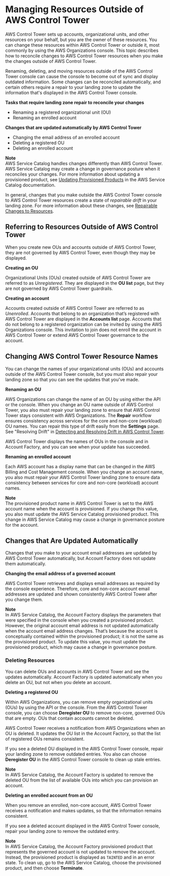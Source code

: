 # Managing Resources Outside of AWS Control Tower<a name="external-resources"></a>

AWS Control Tower sets up accounts, organizational units, and other resources on your behalf, but you are the owner of these resources\. You can change these resources within AWS Control Tower or outside it, most commonly by using the AWS Organizations console\. This topic describes how to reconcile changes to AWS Control Tower resources when you make the changes outside of AWS Control Tower\.

Renaming, deleting, and moving resources outside of the AWS Control Tower console can cause the console to become out of sync and display outdated information\. Some changes can be reconciled automatically, and certain others require a repair to your landing zone to update the information that's displayed in the AWS Control Tower console\.

****Tasks that require landing zone repair to reconcile your changes****
+ Renaming a registered organizational unit \(OU\)
+ Renaming an enrolled account

****Changes that are updated automatically by AWS Control Tower****
+ Changing the email address of an enrolled account
+ Deleting a registered OU
+ Deleting an enrolled account

**Note**  
AWS Service Catalog handles changes differently than AWS Control Tower\. AWS Service Catalog may create a change in governance posture when it reconciles your changes\. For more information about updating a provisioned product, see [Updating Provisioned Products](https://docs.aws.amazon.com/servicecatalog/latest/userguide/enduser-update.html) in the AWS Service Catalog documentation\.

In general, changes that you make outside the AWS Control Tower console to AWS Control Tower resources create a state of *repairable drift* in your landing zone\. For more information about these changes, see [Repairable Changes to Resources](drift.md#repairable-changes-to-resources)\.

## Referring to Resources Outside of AWS Control Tower<a name="ungoverned-resources"></a>

When you create new OUs and accounts outside of AWS Control Tower, they are not governed by AWS Control Tower, even though they may be displayed\.

**Creating an OU**

Organizational Units \(OUs\) created outside of AWS Control Tower are referred to as *Unregistered*\. They are displayed in the **OU list** page, but they are not governed by AWS Control Tower guardrails\.

**Creating an account**

Accounts created outside of AWS Control Tower are referred to as *Unenrolled*\. Accounts that belong to an organization that’s registered with AWS Control Tower are displayed in the **Accounts list** page\. Accounts that do not belong to a registered organization can be invited by using the AWS Organizations console\. This invitation to join does not enroll the account in AWS Control Tower or extend AWS Control Tower governance to the account\. 

## Changing AWS Control Tower Resource Names<a name="changing-names"></a>

You can change the names of your organizational units \(OUs\) and accounts outside of the AWS Control Tower console, but you must also repair your landing zone so that you can see the updates that you've made\.

**Renaming an OU**

AWS Organizations can change the name of an OU by using either the API or the console\. When you change an OU name outside of AWS Control Tower, you also must repair your landing zone to ensure that AWS Control Tower stays consistent with AWS Organizations\. The **Repair** workflow ensures consistency across services for the core and non\-core \(workload\) OU names\. You can repair this type of drift easily from the **Settings** page\. See "Resolving Drift" in [Detecting and Resolving Drift in AWS Control Tower](drift.md)\.

AWS Control Tower displays the names of OUs in the console and in Account Factory, and you can see when your update has succeeded\.

**Renaming an enrolled account**

Each AWS account has a display name that can be changed in the AWS Billing and Cost Management console\. When you change an account name, you also must repair your AWS Control Tower landing zone to ensure data consistency between services for core and non\-core \(workload\) account names\.

**Note**  
The provisioned product name in AWS Control Tower is set to the AWS account name when the account is provisioned\. If you change this value, you also must update the AWS Service Catalog provisioned product\. This change in AWS Service Catalog may cause a change in governance posture for the account\. 

## Changes that Are Updated Automatically<a name="updated-automatically"></a>

Changes that you make to your account email addresses are updated by AWS Control Tower automatically, but Account Factory does not update them automatically\.

**Changing the email address of a governed account**

AWS Control Tower retrieves and displays email addresses as required by the console experience\. Therefore, core and non\-core account email addresses are updated and shown consistently AWS Control Tower after you change them\.

**Note**  
In AWS Service Catalog, the Account Factory displays the parameters that were specified in the console when you created a provisioned product\. However, the original account email address is not updated automatically when the account email address changes\. That’s because the account is conceptually contained within the provisioned product; it is not the same as the provisioned product\. To update this value, you must update the provisioned product, which may cause a change in governance posture\.

### Deleting Resources<a name="deleting-resources"></a>

You can delete OUs and accounts in AWS Control Tower and see the updates automatically\. Account Factory is updated automatically when you delete an OU, but not when you delete an account\.

**Deleting a registered OU**

Within AWS Organizations, you can remove empty organizational units \(OUs\) by using the API or the console\. From the AWS Control Tower console, you can choose **Deregister OU** to remove non\-core, governed OUs that are empty\. OUs that contain accounts cannot be deleted\.

AWS Control Tower receives a notification from AWS Organizations when an OU is deleted\. It updates the OU list in the Account Factory, so that the list of registered OUs remains consistent\.

If you see a deleted OU displayed in the AWS Control Tower console, repair your landing zone to remove outdated entries\. You also can choose **Deregister OU** in the AWS Control Tower console to clean up stale entries\.

**Note**  
In AWS Service Catalog, the Account Factory is updated to remove the deleted OU from the list of available OUs into which you can provision an account\.

**Deleting an enrolled account from an OU**

When you remove an enrolled, non\-core account, AWS Control Tower receives a notification and makes updates, so that the information remains consistent\.

If you see a deleted account displayed in the AWS Control Tower console, repair your landing zone to remove the outdated entry\.

**Note**  
In AWS Service Catalog, the Account Factory provisioned product that represents the governed account is not updated to remove the account\. Instead, the provisioned product is displayed as `TAINTED` and in an error state\. To clean up, go to the AWS Service Catalog, choose the provisioned product, and then choose **Terminate**\.